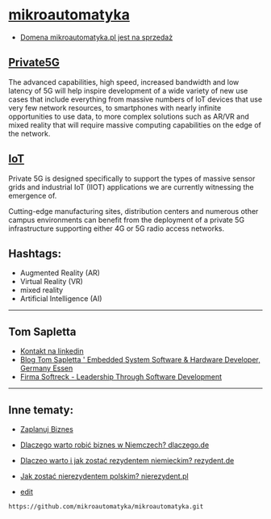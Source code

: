 # [mikroautomatyka](https://mikroautomatyka.pl)

+ [Domena mikroautomatyka.pl jest na sprzedaż](https://premium.pl/mikroautomatyka.pl)

## [Private5G](https://private5g.pl)
The advanced capabilities, high speed, increased bandwidth and low latency of 5G will help inspire development of a wide variety of new use cases that include everything from massive numbers of IoT devices that use very few network resources, to smartphones with nearly infinite opportunities to use data, to more complex solutions such as AR/VR and mixed reality that will require massive computing capabilities on the edge of the network. 


## [IoT](https://mikroautomatyka.pl)
Private 5G is designed specifically to support the types of massive sensor grids and industrial IoT (IIOT) applications we are currently witnessing the emergence of. 

Cutting-edge manufacturing sites, distribution centers and numerous other campus environments can benefit from the deployment of a private 5G infrastructure supporting either 4G or 5G radio access networks.


## Hashtags:
+ Augmented Reality (AR)
+ Virtual Reality (VR)
+ mixed reality
+ Artificial Intelligence (AI)




---

## Tom Sapletta
+ [Kontakt na linkedin](https://www.linkedin.com/in/tom-sapletta-com/)
+ [Blog Tom Sapletta ' Embedded System Software & Hardware Developer, Germany Essen](https://tom.sapletta.pl/)
+ [Firma Softreck - Leadership Through Software Development](https://softreck.pl/)

---


## Inne tematy:

+ [Zaplanuj Biznes](https://www.zaplanujbiznes.pl/)
+ [Dlaczego warto robić biznes w Niemczech? dlaczego.de](https://www.dlaczego.de)
+ [Dlaczeo warto i jak zostać rezydentem niemieckim? rezydent.de](https://www.rezydent.de)
+ [Jak zostać nierezydentem polskim? nierezydent.pl](https://www.nierezydent.pl/)



+ [edit](https://github.com/mikroautomatyka/mikroautomatyka/edit/main/README.md)

```
https://github.com/mikroautomatyka/mikroautomatyka.git
```


